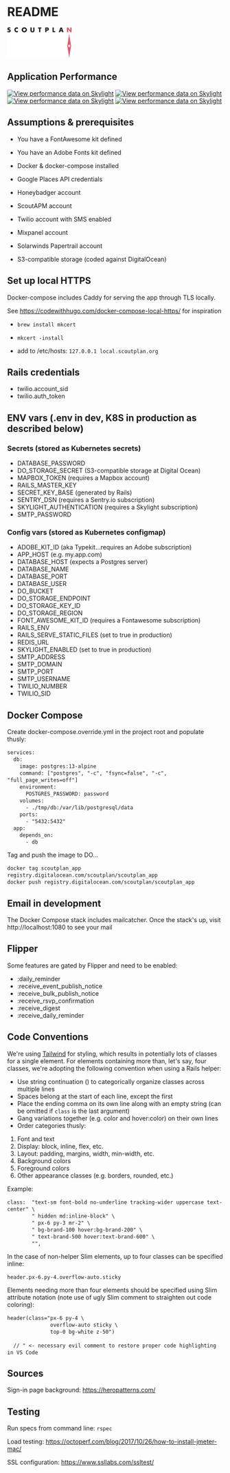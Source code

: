 # README

<img src="./scoutplan_logo.png" width="150"/>



## Application Performance

[![View performance data on Skylight](https://badges.skylight.io/problem/O56zZFqqFZWO.svg)](https://oss.skylight.io/app/applications/O56zZFqqFZWO)
[![View performance data on Skylight](https://badges.skylight.io/typical/O56zZFqqFZWO.svg)](https://oss.skylight.io/app/applications/O56zZFqqFZWO)
[![View performance data on Skylight](https://badges.skylight.io/rpm/O56zZFqqFZWO.svg)](https://oss.skylight.io/app/applications/O56zZFqqFZWO)
[![View performance data on Skylight](https://badges.skylight.io/status/O56zZFqqFZWO.svg)](https://oss.skylight.io/app/applications/O56zZFqqFZWO)

## Assumptions & prerequisites

* You have a FontAwesome kit defined

* You have an Adobe Fonts kit defined

* Docker & docker-compose installed

* Google Places API credentials

* Honeybadger account

* ScoutAPM account

* Twilio account with SMS enabled

* Mixpanel account

* Solarwinds Papertrail account

* S3-compatible storage (coded against DigitalOcean)

## Set up local HTTPS

Docker-compose includes Caddy for serving the app through TLS locally.

See https://codewithhugo.com/docker-compose-local-https/ for inspiration

* `brew install mkcert`

* `mkcert -install`

* add to /etc/hosts: `127.0.0.1 local.scoutplan.org`

## Rails credentials

* twilio.account_sid
* twilio.auth_token

## ENV vars (.env in dev, K8S in production as described below)

### Secrets (stored as Kubernetes secrets)

* DATABASE_PASSWORD
* DO_STORAGE_SECRET (S3-compatible storage at Digital Ocean)
* MAPBOX_TOKEN (requires a Mapbox account)
* RAILS_MASTER_KEY
* SECRET_KEY_BASE (generated by Rails)
* SENTRY_DSN (requires a Sentry.io subscription)
* SKYLIGHT_AUTHENTICATION (requires a Skylight subscription)
* SMTP_PASSWORD

### Config vars (stored as Kubernetes configmap)

* ADOBE_KIT_ID (aka Typekit...requires an Adobe subscription)
* APP_HOST (e.g. my.app.com)
* DATABASE_HOST (expects a Postgres server)
* DATABASE_NAME
* DATABASE_PORT
* DATABASE_USER
* DO_BUCKET
* DO_STORAGE_ENDPOINT
* DO_STORAGE_KEY_ID
* DO_STORAGE_REGION
* FONT_AWESOME_KIT_ID (requires a Fontawesome subscription)
* RAILS_ENV
* RAILS_SERVE_STATIC_FILES (set to true in production)
* REDIS_URL
* SKYLIGHT_ENABLED (set to true in production)
* SMTP_ADDRESS
* SMTP_DOMAIN
* SMTP_PORT
* SMTP_USERNAME
* TWILIO_NUMBER
* TWILIO_SID

## Docker Compose

Create docker-compose.override.yml in the project root and populate thusly:

```
services:
  db:
    image: postgres:13-alpine
    command: ["postgres", "-c", "fsync=false", "-c", "full_page_writes=off"]
    environment:
      POSTGRES_PASSWORD: password
    volumes:
      - ./tmp/db:/var/lib/postgresql/data
    ports:
      - "5432:5432"
  app:
    depends_on:
      - db
```

Tag and push the image to DO...

```
docker tag scoutplan_app registry.digitalocean.com/scoutplan/scoutplan_app
docker push registry.digitalocean.com/scoutplan/scoutplan_app
```

## Email in development

The Docker Compose stack includes mailcatcher. Once the stack's up, visit http://localhost:1080 to see your mail


## Flipper

Some features are gated by Flipper and need to be enabled:

* :daily_reminder
* :receive_event_publish_notice
* :receive_bulk_publish_notice
* :receive_rsvp_confirmation
* :receive_digest
* :receive_daily_reminder

## Code Conventions

We're using [Tailwind](https://tailwindcss.com) for styling, which results in potentially lots of classes for a single element. For elements
containing more than, let's say, four classes, we're adopting the following convention when using a Rails helper:

* Use string continuation (\) to categorically organize classes across multiple lines
* Spaces belong at the start of each line, except the first
* Place the ending comma on its own line along with an empty string (can be omitted if `class` is the last argument)
* Gang variations together (e.g. color and hover:color) on their own lines
* Order categories thusly:

1. Font and text
1. Display: block, inline, flex, etc.
1. Layout: padding, margins, width, min-width, etc.
1. Background colors
1. Foreground colors
1. Other appearance classes (e.g. borders, rounded, etc.)

Example:
```
class:  "text-sm font-bold no-underline tracking-wider uppercase text-center" \
        " hidden md:inline-block" \
        " px-6 py-3 mr-2" \
        " bg-brand-100 hover:bg-brand-200" \
        " text-brand-500 hover:text-brand-600" \
        "",
```

In the case of non-helper Slim elements, up to four classes can be specified inline:

```
header.px-6.py-4.overflow-auto.sticky
```

Elements needing more than four elements should be specified using Slim attribute notation (note use of ugly Slim comment
to straighten out code coloring):

```
header(class="px-6 py-4 \
              overflow-auto sticky \
              top-0 bg-white z-50")

  // " <- necessary evil comment to restore proper code highlighting in VS Code
```

## Sources

Sign-in page background: https://heropatterns.com/

## Testing

Run specs from command line: ```rspec```

Load testing: https://octoperf.com/blog/2017/10/26/how-to-install-jmeter-mac/

SSL configuration: https://www.ssllabs.com/ssltest/

